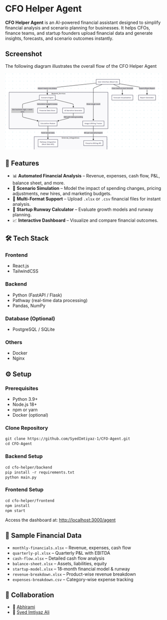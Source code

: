 <body>
  <h1>CFO Helper Agent</h1>
  <p><strong>CFO Helper Agent</strong> is an AI-powered financial assistant designed to simplify financial analysis and scenario planning for businesses. It helps CFOs, finance teams, and startup founders upload financial data and generate insights, forecasts, and scenario outcomes instantly.</p>

## Screenshot 
The following diagram illustrates the overall flow of the CFO Helper Agent  

![System Architecture](./agentArchitecture.png)

  <h2>🚀 Features</h2>
  <ul>
    <li>📊 <strong>Automated Financial Analysis</strong> – Revenue, expenses, cash flow, P&amp;L, balance sheet, and more.</li>
    <li>🔄 <strong>Scenario Simulation</strong> – Model the impact of spending changes, pricing adjustments, new hires, and marketing budgets.</li>
    <li>📂 <strong>Multi-Format Support</strong> – Upload <code>.xlsx</code> or <code>.csv</code> financial files for instant analysis.</li>
    <li>🧾 <strong>Startup Runway Calculator</strong> – Evaluate growth models and runway planning.</li>
    <li>📈 <strong>Interactive Dashboard</strong> – Visualize and compare financial outcomes.</li>
  </ul>

  <h2>🛠️ Tech Stack</h2>
  <h3>Frontend</h3>
  <ul>
    <li>React.js</li>
    <li>TailwindCSS</li>
  </ul>
  <h3>Backend</h3>
  <ul>
    <li>Python (FastAPI / Flask)</li>
    <li>Pathway (real-time data processing)</li>
    <li>Pandas, NumPy</li>
  </ul>
  <h3>Database (Optional)</h3>
  <ul>
    <li>PostgreSQL / SQLite</li>
  </ul>
  <h3>Others</h3>
  <ul>
    <li>Docker</li>
    <li>Nginx</li>
  </ul>

  <h2>⚙️ Setup</h2>
  <h3>Prerequisites</h3>
  <ul>
    <li>Python 3.9+</li>
    <li>Node.js 18+</li>
    <li>npm or yarn</li>
    <li>Docker (optional)</li>
  </ul>

  <h3>Clone Repository</h3>
  <pre><code>git clone https://github.com/SyedImtiyaz-1/CFO-Agent.git
cd CFO-Agent</code></pre>

  <h3>Backend Setup</h3>
  <pre><code>cd cfo-helper/backend
pip install -r requirements.txt
python main.py</code></pre>

  <h3>Frontend Setup</h3>
  <pre><code>cd cfo-helper/frontend
npm install
npm start</code></pre>

  <p>Access the dashboard at: <a href="http://localhost:3000/agent">http://localhost:3000/agent</a></p>

  <h2>📂 Sample Financial Data</h2>
  <ul>
    <li><code>monthly-financials.xlsx</code> – Revenue, expenses, cash flow</li>
    <li><code>quarterly-pl.xlsx</code> – Quarterly P&amp;L with EBITDA</li>
    <li><code>cash-flow.xlsx</code> – Detailed cash flow analysis</li>
    <li><code>balance-sheet.xlsx</code> – Assets, liabilities, equity</li>
    <li><code>startup-model.xlsx</code> – 18-month financial model &amp; runway</li>
    <li><code>revenue-breakdown.xlsx</code> – Product-wise revenue breakdown</li>
    <li><code>expenses-breakdown.csv</code> – Category-wise expense tracking</li>
  </ul>

  <h2>👥 Collaboration</h2>
  <ul>
    <li>👤 <a href="https://github.com/abhirami01950">Abhirami</a></li>
    <li>👤 <a href="https://github.com/SyedImtiyaz-1">Syed Imtiyaz Ali</a></li>
  </ul>
</body>
</html>
